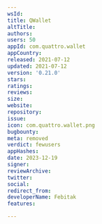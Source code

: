 ```yaml
---
wsId: 
title: QWallet
altTitle: 
authors: 
users: 50
appId: com.quattro.wallet
appCountry: 
released: 2021-07-12
updated: 2021-07-12
version: '0.21.0'
stars: 
ratings: 
reviews: 
size: 
website: 
repository: 
issue: 
icon: com.quattro.wallet.png
bugbounty: 
meta: removed
verdict: fewusers
appHashes: 
date: 2023-12-19
signer: 
reviewArchive: 
twitter: 
social: 
redirect_from: 
developerName: Febitak
features: 

---
```


